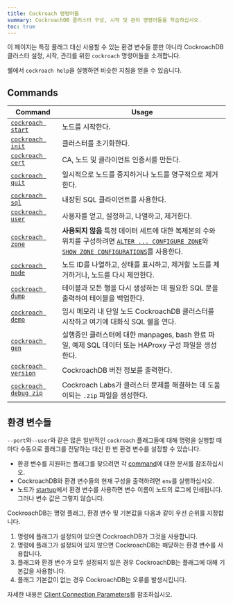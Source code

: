 ```yaml
---
title: Cockroach 명령어들
summary: CockroachDB 클러스터 구성, 시작 및 관리 명령어들을 학습하십시오.
toc: true
---
```


이 페이지는 특정 플래그 대신 사용할 수 있는 환경 변수들 뿐만 아니라 CockroachDB 클러스터 설정, 시작, 관리를 위한 `cockroach` 명령어들을 소개합니다. 

쉘에서 `cockroach help`을 실행하면 비슷한 지침을 얻을 수 있습니다.


## Commands

Command | Usage
--------|----
[`cockroach start`](start-a-node.html) | 노드를 시작한다.
[`cockroach init`](initialize-a-cluster.html) | 클러스터를 초기화한다.
[`cockroach cert`](create-security-certificates.html) | CA, 노드 및 클라이언트 인증서를 만든다. 
[`cockroach quit`](stop-a-node.html) | 일시적으로 노드를 중지하거나 노드를 영구적으로 제거한다.
[`cockroach sql`](use-the-built-in-sql-client.html) | 내장된 SQL 클라이언트를 사용한다.
[`cockroach user`](create-and-manage-users.html) | 사용자를 얻고, 설정하고, 나열하고, 제거한다.
[`cockroach zone`](configure-replication-zones.html) | **사용되지 않음** 특정 데이터 세트에 대한 복제본의 수와 위치를 구성하려면 [`ALTER ... CONFIGURE ZONE`](configure-zone.html)와 [`SHOW ZONE CONFIGURATIONS`](show-zone-configurations.html)를 사용한다.
[`cockroach node`](view-node-details.html) | 노드 ID를 나열하고, 상태를 표시하고, 제거할 노드를 제거하거나, 노드를 다시 제안한다.
[`cockroach dump`](sql-dump.html) | 테이블과 모든 행을 다시 생성하는 데 필요한 SQL 문을 출력하여 테이블을 백업한다.
[`cockroach demo`](cockroach-demo.html) | 임시 메모리 내 단일 노드 CockroachDB 클러스터를 시작하고 여기에 대화식 SQL 쉘을 연다.
[`cockroach gen`](generate-cockroachdb-resources.html) | 실행중인 클러스터에 대한 manpages, bash 완료 파일, 예제 SQL 데이터 또는 HAProxy 구성 파일을 생성한다.
[`cockroach version`](view-version-details.html) | CockroachDB 버전 정보를 출력한다.
[`cockroach debug zip`](debug-zip.html) | Cockroach Labs가 클러스터 문제를 해결하는 데 도움이되는 `.zip` 파일을 생성한다.

## 환경 변수들

`--port`와`--user`와 같은 많은 일반적인 `cockroach` 플래그들에 대해 명령을 실행할 때마다 수동으로 플래그를 전달하는 대신 한 번 환경 변수를 설정할 수 있습니다.

- 환경 변수를 지원하는 플래그를 찾으려면 각 [command](#commands)에 대한 문서를 참조하십시오.
- CockroachDB와 환경 변수들의 현재 구성을 출력하려면 `env`를 실행하십시오.
- 노드가 [startup](start-a-node.html)에서 환경 변수를 사용하면 변수 이름이 노드의 로그에 인쇄됩니다. 그러나 변수 값은 그렇지 않습니다.

CockroachDB는 명령 플래그, 환경 변수 및 기본값을 다음과 같이 우선 순위를 지정합니다.

1. 명령에 플래그가 설정되어 있으면 CockroachDB가 그것을 사용합니다.
2. 명령에 플래그가 설정되어 있지 않으면 CockroachDB는 해당하는 환경 변수를 사용합니다.
3. 플래그와 환경 변수가 모두 설정되지 않은 경우 CockroachDB는 플래그에 대해 기본값을 사용합니다.
5. 플래그 기본값이 없는 경우 CockroachDB는 오류를 발생시킵니다.

자세한 내용은 [Client Connection Parameters](connection-parameters.html)를 참조하십시오.
